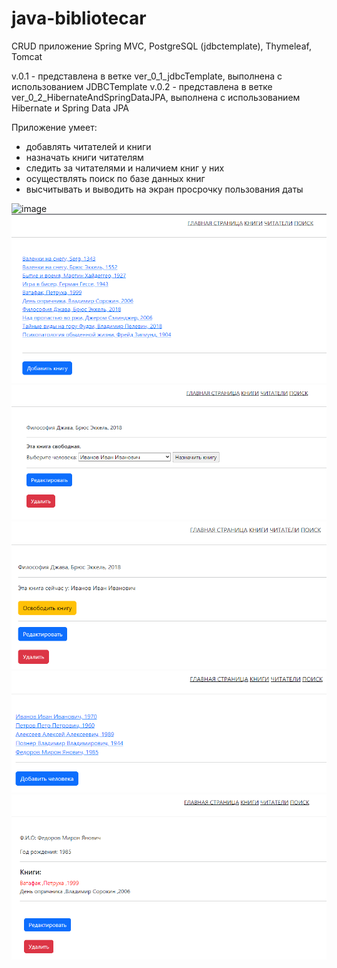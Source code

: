 # java-bibliotecar
CRUD приложение Spring MVC, PostgreSQL (jdbctemplate), Thymeleaf, Tomcat

v.0.1 - представлена в ветке ver_0_1_jdbcTemplate, выполнена с использованием JDBCTemplate
v.0.2 - представлена в ветке ver_0_2_HibernateAndSpringDataJPA, выполнена с использованием Hibernate и Spring Data JPA

Приложение умеет:
* добавлять читателей и книги
* назначать книги читателям
* следить за читателями и наличием книг у них
* осуществлять поиск по базе данных книг
* высчитывать и выводить на экран просрочку пользования даты

![image](https://user-images.githubusercontent.com/115038161/230711102-21194238-c5c6-462f-adeb-bf9c0056a83e.png)
![img_1.png](src/main/resources/other/image/img_1.png)
![img_2.png](src/main/resources/other/image/img_2.png)
![img_3.png](src/main/resources/other/image/img_3.png)
![img_4.png](src/main/resources/other/image/img_4.png)
![img_5.png](src/main/resources/other/image/img_5.png)
